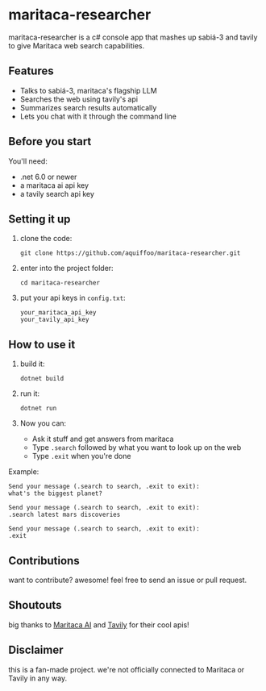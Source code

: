 # maritaca-researcher

maritaca-researcher is a c# console app that mashes up sabiá-3 and tavily to give Maritaca web search capabilities.

## Features

- Talks to sabiá-3, maritaca's flagship LLM
- Searches the web using tavily's api
- Summarizes search results automatically
- Lets you chat with it through the command line

## Before you start

You'll need:
- .net 6.0 or newer
- a maritaca ai api key
- a tavily search api key

## Setting it up

1. clone the code:
   ```
   git clone https://github.com/aquiffoo/maritaca-researcher.git
   ```

2. enter into the project folder:
   ```
   cd maritaca-researcher
   ```

3. put your api keys in `config.txt`:
   ```
   your_maritaca_api_key
   your_tavily_api_key
   ```

## How to use it

1. build it:
   ```
   dotnet build
   ```

2. run it:
   ```
   dotnet run
   ```

3. Now you can:
   - Ask it stuff and get answers from maritaca
   - Type `.search` followed by what you want to look up on the web
   - Type `.exit` when you're done

Example:
```
Send your message (.search to search, .exit to exit):
what's the biggest planet?

Send your message (.search to search, .exit to exit):
.search latest mars discoveries

Send your message (.search to search, .exit to exit):
.exit
```

## Contributions

want to contribute? awesome! feel free to send an issue or pull request.

## Shoutouts

big thanks to [Maritaca AI](https://www.maritaca.ai/) and [Tavily](https://tavily.com/) for their cool apis!

## Disclaimer

this is a fan-made project. we're not officially connected to Maritaca or Tavily in any way.
